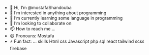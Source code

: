 - 👋 Hi, I’m @mostafaShandouba
- 👀 I’m interested in anything about programming 
- 🌱 I’m currently learning some language in programming 
- 💞️ I’m looking to collaborate on 
- 📫 How to reach me ...
- 😄 Pronouns: Mostafa 
- ⚡ Fun fact: ...
skills
  Html css Javascript php sql react tailwind scss firebase  
<!---
mostafaShandouba/mostafaShandouba is a ✨ special ✨ repository because its `README.md` (this file) appears on your GitHub profile.
You can click the Preview link to take a look at your changes.
--->
